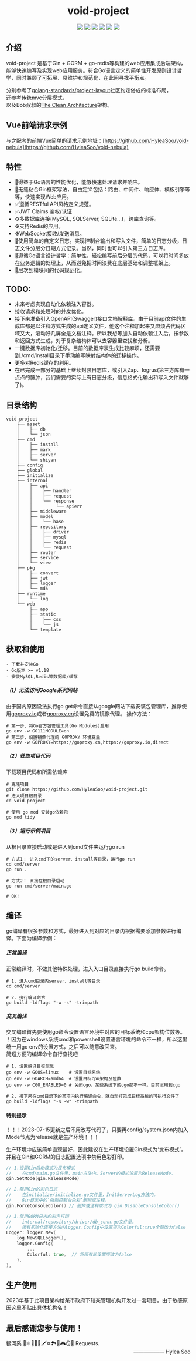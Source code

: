 
<div align=center>
    <h1>void-project</h1>
</div>
  

<div align=center>
    <a href="https://go.dev/doc/effective_go"><img src="https://img.shields.io/badge/Go-v1.20-blue"/></a>
    <a href="https://gin-gonic.com"><img src="https://img.shields.io/badge/Gin-v1.9.0-blue"/></a>
    <a href="https://gorm.io"><img src="https://img.shields.io/badge/GORM-v1.25.2-blue"/></a>
    <a href="https://redis.uptrace.dev"><img src="https://img.shields.io/badge/go--redis-v9.0.4-red"/></a>
    <a href="https://github.com/nhooyr/websocket"><img src="https://img.shields.io/badge/nhooyr.io/websocket-v1.8.7-green"/></a>
    <a href="https://github.com/golang-jwt/jwt"><img src="https://img.shields.io/badge/golang--jwt-v5-green"/></a>
</div>

## 介绍
void-project 是基于Gin + GORM + go-redis等构建的web应用集成后端架构，能够快速编写及实现web应用服务。符合Go语言定义的简单性开发原则设计哲学，同时兼顾了可拓展、易维护和规范化，在此间寻找平衡点。

分别参考了[golang-standards/project-layout](https://github.com/golang-standards/project-layout)社区约定俗成的标准布局，  
还参考传统mvc分层模式，  
以及Bob叔叔的[The Clean Architecture](https://blog.cleancoder.com/uncle-bob/2012/08/13/the-clean-architecture.html)架构。

## Vue前端请求示例
与之配套的前端Vue简单的请求示例地址：[https://github.com/HyleaSoo/void-nebula](https://github.com/HyleaSoo/void-nebula)

## 特性
- 🚀得益于Go语言的性能优化，能够快速处理请求并响应。
- 🚀无缝粘合Gin框架写法，自由定义包括：路由、中间件、响应体、模板引擎等等，快速实现Web应用。
- ✅遵循RESTful API风格定义规范。
- ✅JWT Claims 鉴权/认证
- ⚙️多数据库连接(MySQL, SQLServer, SQLite...)，跨库查询等。
- ⚙️支持Redis的应用。
- ⚙️WebSocket接收/发送消息。
- 📃使用简单的自定义日志。实现控制台输出和写入文件，简单的日志分级，日志文件分层分日期方式记录。当然，同时也可以引入第三方日志库。
- 🔢遵循Go语言设计哲学：简单性，轻松编写前后分层的代码，可以将时间多放在业务逻辑的处理上，从而避免把时间浪费在底层基础和调整框架上。
- 🔢层次到模块间的代码规范化。

## TODO:
- 未来考虑实现自动化依赖注入容器。
- 接收请求和处理时的并发优化。
- 接下来准备引入OpenAPI(Swagger)接口文档解释库。由于目前api文件的生成库都是以注释方式生成的api定义文件，他这个注释加起来又麻烦占代码区域又大，滚动好几屏全是文档注释。所以我想等加入自动依赖注入后，按参数和返回方式生成，对于复杂结构体可以去容器里查找和分析。
- 一键数据库初始化/迁移。目前的数据库表生成比较麻烦，还需要到./cmd/install目录下手动编写映射结构体的迁移操作。
- 更多对Redis缓存的利用。
- 在已完成一部分的基础上继续封装日志库，或引入Zap、logrus(第三方库有一点点的臃肿，我们需要的实际上有日志分级，信息格式化输出和写入文件就够了)。

## 目录结构
```
void-project
    ├── asset
    │    ├── db
    │    └── json
    ├── cmd
    │    ├── install
    │    ├── mark
    │    ├── server
    │    └── shiyan
    ├── config
    ├── global
    ├── initialize
    ├── internal
    │    ├── api
    │    │    ├── handler
    │    │    ├── request
    │    │    └── response
    │    │         └── apierr
    │    ├── middleware
    │    ├── model
    │    │    └── base
    │    ├── repository
    │    │    ├── driver
    │    │    ├── mysql
    │    │    ├── redis
    │    │    └── request
    │    ├── router
    │    ├── service
    │    └── view
    ├── pkg
    │    ├── convert
    │    ├── jwt
    │    ├── logger
    │    └── md5
    ├── runtime
    │    └── log
    └── web
         ├── app
         ├── static
         │    ├── css
         │    └── js
         └── template

```

## 获取和使用
```
- 下载并安装Go
- Go版本 >= v1.18
- 安装MySQL,Redis等数据库/缓存
```
##### （1）无法访问Google系列网站
由于国内原因没法执行go get命令直接从google网站下载安装包管理库，推荐使用[goproxy.io](https://goproxy.io/zh/)或者[goproxy.cn](https://goproxy.cn/)设置免费的镜像代理。
操作方法：
```Shell
# 第一步、将Go官方包管理工具(Go Modules)启用
go env -w GO111MODULE=on 
# 第二步、设置镜像代理的 GOPROXY 环境变量
go env -w GOPROXY=https://goproxy.cn,https://goproxy.io,direct
```

##### （2）获取项目代码
下载项目代码和所需依赖库
```Shell
# 克隆项目
git clone https://github.com/HyleaSoo/void-project.git
# 进入项目根目录
cd void-project

# 使用 go mod 安装go依赖包
go mod tidy
```

##### （3）运行示例项目
从根目录直接启动或是进入到cmd文件夹运行go run
```Shell
# 方式1： 进入cmd下的server、install等目录，运行go run
cd cmd/server
go run .

# 方式2： 直接在根目录启动
go run cmd/server/main.go

# OK!
```

## 编译
go编译有很多参数和方式，最好进入到对应的目录内根据需要添加参数进行编译。下面为编译示例：
##### 正常编译
正常编译时，不做其他特殊处理，进入入口目录直接执行go build命令。
```Shell
# 1. 进入cmd目录内server、install等目录
cd cmd/server

# 2. 执行编译命令
go build -ldflags "-w -s" -trimpath
```
##### 交叉编译
交叉编译首先要使用go命令设置语言环境中对应的目标系统和cpu架构位数等。  
 ！因为在windows系统cmd和powershell设置语言环境的命令不一样，所以这里统一用go env的设置方式，之后可以随意改回来。  
 简短方便的编译命令自行查找吧
```Shell
# 1. 设置编译目标信息
go env -w GOOS=linux    # 设置目标系统
go env -w GOARCH=amd64  # 设置目标cpu架构及位数
go env -w CGO_ENABLED=0 # 关闭cgo，某些系统下的cgo都不一样。目前没用到cgo

# 2. 接下来在cmd目录下的某项内执行编译命令，就自动打包成目标系统的可执行文件了
go build -ldflags "-s -w" -trimpath
```

#### 特别提示
！！！2023-07-15更新之后不用改写代码了，只要再config/system.json内加入Mode节点为release就是生产环境！！！  

生产环境中应该简单直观最好，因此建议在生产环境设置Gin模式为‘发布模式’，并且在Gin和GORM的日志配置选项中禁用色彩打印。
```GO
// 1.设置Gin启动模式为发布模式
//    在cmd/main.go文件里，main方法内。Server的模式设置为ReleaseMode。
gin.SetMode(gin.ReleaseMode)

// 2.禁用Gin的彩色日志
//    在initialize/initialize.go文件里，InitServerLog方法内。
//    Gin日志中的‘强制控制台色彩’删掉或注释。
gin.ForceConsoleColor() // 删掉或注释或改为 gin.DisableConsoleColor()

// 3.禁用GORM日志的彩色打印
//    internal/repository/driver/db_conn.go文件里。
//    所有初始化连接方法内logger.Config中设置项为Colorful:true全部改为false
Logger: logger.New(
    log.NewSQLLogger(),
    logger.Config{
        ...
        Colorful: true,  // 将所有此设置项改为false
    },
),

```  

## 生产使用  
 2023年基于此项目架构给某市政府下辖某管理机构开发过一套项目。由于敏感原因这里不贴出具体机构名！  


## 最后感谢您参与使用！  
<div>
    <span>银河系 🌌⚛️🧬🧊🔮🗡️✡️🏞️🌈🎮🪞🫧 Requests.</span>
</div>
<div align=right>
    <label>—————— Hylea Soo<label>
</div>  




